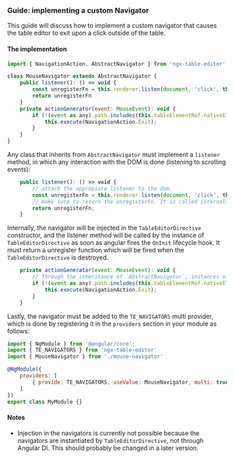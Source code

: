### Guide: implementing a custom Navigator
This guide will discuss how to implement a custom navigator that causes the table editor to exit upon a click outside of the table.

#### The implementation
```js
import { NavigationAction, AbstractNavigator } from 'ngx-table-editor'

class MouseNavigator extends AbstractNavigator {
	public listener(): () => void {
		const unregisterFn = this.renderer.listen(document, 'click', this.actionGenerator.bind(this));
		return unregisterFn
	}
	private actionGenerator(event: MouseEvent): void {
		if (!(event as any).path.includes(this.tableElementRef.nativeElement)) {
			this.execute(NavigationAction.Exit);
		}
	}
}
```
Any class that inherits from `AbstractNavigator` must implement a `listener` method, in which any interaction with the DOM is done (listening to scrolling events):

```js
	public listener(): () => void {
		// attach the appropiate listener to the dom.
		const unregisterFn = this.renderer.listen(document, 'click', this.actionGenerator.bind(this));
		// make sure to return the unregisterFn. It is called internally when the table is destroyed.
		return unregisterFn;
	}
```
Internally, the navigator will be injected in the `TableEditorDirective` constructor, and the listener method will be called by the instance of `TableEditorDirective` as soon as angular fires the `OnInit` lifecycle hook. It must return a unregister function which will be fired when the `TableEditorDirective` is destroyed.
```js
	private actionGenerator(event: MouseEvent): void {
		// Through the inheritance of `AbstractNavigator`, instances of the MouseNavigator class have access to the `ElementRef<HTMLTableElement>` of the table, through `this.tableElementRef`.
		if (!(event as any).path.includes(this.tableElementRef.nativeElement)) {
			this.execute(NavigationAction.Exit);
		}
	}
```

Lastly, the navigator must be added to the `TE_NAVIGATORS` multi provider, which is done by registering it in the `providers` section in your module as follows:
```js
import { NgModule } from '@angular/core';
import { TE_NAVIGATORS } from 'ngx-table-editor'
import { MouseNavigator } from './mouse-navigator'

@NgModule({
	providers: [
		{ provide: TE_NAVIGATORS, useValue: MouseNavigator, multi: true },
	]
})
export class MyModule {}
```

#### Notes
 * Injection in the navigators is currently not possible because the navigators are instantiated by `TableEditorDirective`, not through Angular DI. This should probably be changed in a later version.